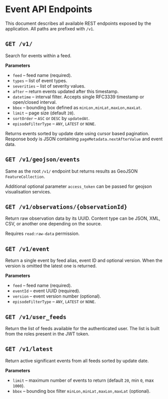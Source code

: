 # Event API Endpoints

This document describes all available REST endpoints exposed by the application. All paths are prefixed with `/v1`.

## `GET /v1/`
Search for events within a feed.

**Parameters**
- `feed` – feed name (required).
- `types` – list of event types.
- `severities` – list of severity values.
- `after` – return events updated after this timestamp.
- `datetime` – interval filter. Accepts single RFC3339 timestamp or open/closed interval.
- `bbox` – bounding box defined as `minLon,minLat,maxLon,maxLat`.
- `limit` – page size (default `20`).
- `sortOrder` – `ASC` or `DESC` by `updatedAt`.
- `episodeFilterType` – `ANY`, `LATEST` or `NONE`.

Returns events sorted by update date using cursor based pagination. Response body is JSON containing `pageMetadata.nextAfterValue` and event data.

## `GET /v1/geojson/events`
Same as the root `/v1/` endpoint but returns results as GeoJSON `FeatureCollection`.

Additional optional parameter `access_token` can be passed for geojson visualisation services.

## `GET /v1/observations/{observationId}`
Return raw observation data by its UUID. Content type can be JSON, XML, CSV, or another one depending on the source.

Requires `read:raw-data` permission.

## `GET /v1/event`
Return a single event by feed alias, event ID and optional version. When the version is omitted the latest one is returned.

**Parameters**
- `feed` – feed name (required).
- `eventId` – event UUID (required).
- `version` – event version number (optional).
- `episodeFilterType` – `ANY`, `LATEST` or `NONE`.

## `GET /v1/user_feeds`
Return the list of feeds available for the authenticated user. The list is built from the roles present in the JWT token.

## `GET /v1/latest`
Return active significant events from all feeds sorted by update date.

**Parameters**
- `limit` – maximum number of events to return (default `20`, min `0`, max `1000`).
- `bbox` – bounding box filter `minLon,minLat,maxLon,maxLat` (optional).
